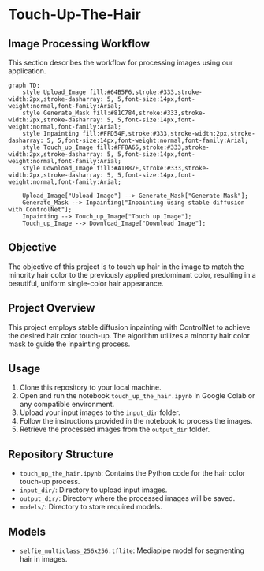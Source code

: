# **Touch-Up-The-Hair**

## Image Processing Workflow

This section describes the workflow for processing images using our application.

```mermaid
graph TD;
    style Upload_Image fill:#64B5F6,stroke:#333,stroke-width:2px,stroke-dasharray: 5, 5,font-size:14px,font-weight:normal,font-family:Arial;
    style Generate_Mask fill:#81C784,stroke:#333,stroke-width:2px,stroke-dasharray: 5, 5,font-size:14px,font-weight:normal,font-family:Arial;
    style Inpainting fill:#FFD54F,stroke:#333,stroke-width:2px,stroke-dasharray: 5, 5,font-size:14px,font-weight:normal,font-family:Arial;
    style Touch_up_Image fill:#FF8A65,stroke:#333,stroke-width:2px,stroke-dasharray: 5, 5,font-size:14px,font-weight:normal,font-family:Arial;
    style Download_Image fill:#A1887F,stroke:#333,stroke-width:2px,stroke-dasharray: 5, 5,font-size:14px,font-weight:normal,font-family:Arial;

    Upload_Image["Upload Image"] --> Generate_Mask["Generate Mask"];
    Generate_Mask --> Inpainting["Inpainting using stable diffusion with ControlNet"];
    Inpainting --> Touch_up_Image["Touch up Image"];
    Touch_up_Image --> Download_Image["Download Image"];
```

## Objective
The objective of this project is to touch up hair in the image to match the minority hair color to the previously applied predominant color, resulting in a beautiful, uniform single-color hair appearance.

## Project Overview
This project employs stable diffusion inpainting with ControlNet to achieve the desired hair color touch-up. The algorithm utilizes a minority hair color mask to guide the inpainting process.

## Usage
1. Clone this repository to your local machine.
2. Open and run the notebook `touch_up_the_hair.ipynb` in Google Colab or any compatible environment.
3. Upload your input images to the `input_dir` folder.
4. Follow the instructions provided in the notebook to process the images.
5. Retrieve the processed images from the `output_dir` folder.

## Repository Structure
- `touch_up_the_hair.ipynb`: Contains the Python code for the hair color touch-up process.
- `input_dir/`: Directory to upload input images.
- `output_dir/`: Directory where the processed images will be saved.
- `models/`: Directory to store required models.

## Models
- `selfie_multiclass_256x256.tflite`: Mediapipe model for segmenting hair in images.
